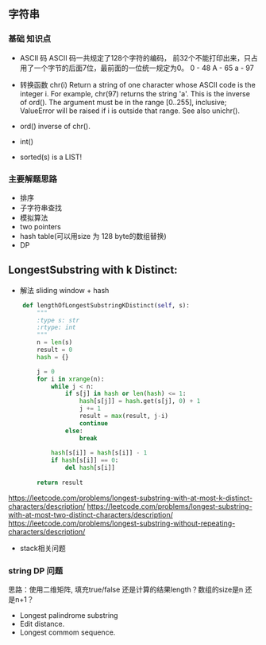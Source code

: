 ##
## 字符串
### 基础 知识点 ###
 * ASCII 码
ASCII 码一共规定了128个字符的编码， 前32个不能打印出来，只占用了一个字节的后面7位，最前面的一位统一规定为0。
0 - 48
A - 65
a - 97
 * 转换函数
chr(i)
Return a string of one character whose ASCII code is the integer i. For example, chr(97) returns the string 'a'. This is the inverse of ord(). The argument must be in the range [0..255], inclusive; ValueError will be raised if i is outside that range. See also unichr().

* ord() inverse of chr().
* int()
* sorted(s) is a LIST!

### 主要解题思路 ###
* 排序
* 子字符串查找
* 模拟算法
* two pointers
* hash table(可以用size 为 128 byte的数组替换)
* DP

## LongestSubstring with k Distinct:
* 解法 sliding window + hash

```python
    def lengthOfLongestSubstringKDistinct(self, s):
        """
        :type s: str
        :rtype: int
        """
        n = len(s)
        result = 0
        hash = {}

        j = 0
        for i in xrange(n):
            while j < n:
                if s[j] in hash or len(hash) <= 1:
                    hash[s[j]] = hash.get(s[j], 0) + 1
                    j += 1
                    result = max(result, j-i)
                    continue
                else:
                    break
            
            hash[s[i]] = hash[s[i]] - 1
            if hash[s[i]] == 0:
                del hash[s[i]]
                
        return result
```
https://leetcode.com/problems/longest-substring-with-at-most-k-distinct-characters/description/
https://leetcode.com/problems/longest-substring-with-at-most-two-distinct-characters/description/
https://leetcode.com/problems/longest-substring-without-repeating-characters/description/

* stack相关问题

### string DP 问题 ###
思路：使用二维矩阵, 填充true/false 还是计算的结果length？数组的size是n 还是n+1？
* Longest palindrome substring
* Edit distance.
* Longest commom sequence.

